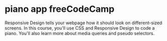 # piano app freeCodeCamp
<p>
Responsive Design tells your webpage how it should look on different-sized screens.
In this course, you'll use CSS and Responsive Design to code a piano.
You'll also learn more about media queries and pseudo selectors.
</p>
